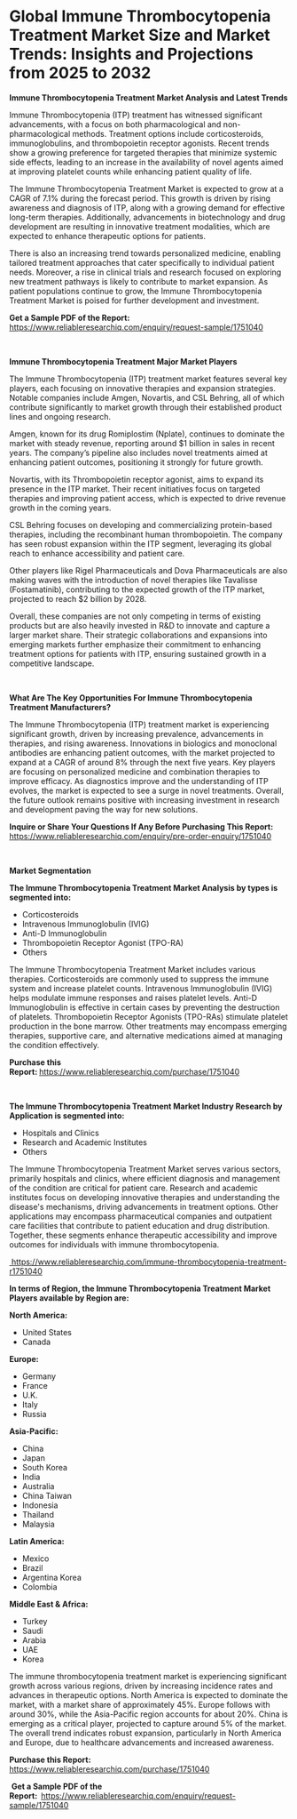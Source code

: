 <p><h1>Global Immune Thrombocytopenia Treatment Market Size and Market Trends: Insights and Projections from 2025 to 2032</h1></p><p><strong>Immune Thrombocytopenia Treatment Market Analysis and Latest Trends</strong></p>
<p><p>Immune Thrombocytopenia (ITP) treatment has witnessed significant advancements, with a focus on both pharmacological and non-pharmacological methods. Treatment options include corticosteroids, immunoglobulins, and thrombopoietin receptor agonists. Recent trends show a growing preference for targeted therapies that minimize systemic side effects, leading to an increase in the availability of novel agents aimed at improving platelet counts while enhancing patient quality of life.</p><p>The Immune Thrombocytopenia Treatment Market is expected to grow at a CAGR of 7.1% during the forecast period. This growth is driven by rising awareness and diagnosis of ITP, along with a growing demand for effective long-term therapies. Additionally, advancements in biotechnology and drug development are resulting in innovative treatment modalities, which are expected to enhance therapeutic options for patients.</p><p>There is also an increasing trend towards personalized medicine, enabling tailored treatment approaches that cater specifically to individual patient needs. Moreover, a rise in clinical trials and research focused on exploring new treatment pathways is likely to contribute to market expansion. As patient populations continue to grow, the Immune Thrombocytopenia Treatment Market is poised for further development and investment.</p></p>
<p><strong>Get a Sample PDF of the Report:&nbsp;</strong> <a href="https://www.reliableresearchiq.com/enquiry/request-sample/1751040?utm_campaign=2276&utm_medium=2&utm_source=Github&utm_content=ia&utm_term=13042025&utm_id=immune-thrombocytopenia-treatment">https://www.reliableresearchiq.com/enquiry/request-sample/1751040</a></p>
<p>&nbsp;</p>
<p><strong>Immune Thrombocytopenia Treatment Major Market Players</strong></p>
<p><p>The Immune Thrombocytopenia (ITP) treatment market features several key players, each focusing on innovative therapies and expansion strategies. Notable companies include Amgen, Novartis, and CSL Behring, all of which contribute significantly to market growth through their established product lines and ongoing research.</p><p>Amgen, known for its drug Romiplostim (Nplate), continues to dominate the market with steady revenue, reporting around $1 billion in sales in recent years. The company’s pipeline also includes novel treatments aimed at enhancing patient outcomes, positioning it strongly for future growth.</p><p>Novartis, with its Thrombopoietin receptor agonist, aims to expand its presence in the ITP market. Their recent initiatives focus on targeted therapies and improving patient access, which is expected to drive revenue growth in the coming years.</p><p>CSL Behring focuses on developing and commercializing protein-based therapies, including the recombinant human thrombopoietin. The company has seen robust expansion within the ITP segment, leveraging its global reach to enhance accessibility and patient care.</p><p>Other players like Rigel Pharmaceuticals and Dova Pharmaceuticals are also making waves with the introduction of novel therapies like Tavalisse (Fostamatinib), contributing to the expected growth of the ITP market, projected to reach $2 billion by 2028. </p><p>Overall, these companies are not only competing in terms of existing products but are also heavily invested in R&D to innovate and capture a larger market share. Their strategic collaborations and expansions into emerging markets further emphasize their commitment to enhancing treatment options for patients with ITP, ensuring sustained growth in a competitive landscape.</p></p>
<p>&nbsp;</p>
<p><strong>What Are The Key Opportunities For Immune Thrombocytopenia Treatment Manufacturers?</strong></p>
<p><p>The Immune Thrombocytopenia (ITP) treatment market is experiencing significant growth, driven by increasing prevalence, advancements in therapies, and rising awareness. Innovations in biologics and monoclonal antibodies are enhancing patient outcomes, with the market projected to expand at a CAGR of around 8% through the next five years. Key players are focusing on personalized medicine and combination therapies to improve efficacy. As diagnostics improve and the understanding of ITP evolves, the market is expected to see a surge in novel treatments. Overall, the future outlook remains positive with increasing investment in research and development paving the way for new solutions.</p></p>
<p><strong>Inquire or Share Your Questions If Any Before Purchasing This Report:</strong> <a href="https://www.reliableresearchiq.com/enquiry/pre-order-enquiry/1751040?utm_campaign=2276&utm_medium=2&utm_source=Github&utm_content=ia&utm_term=13042025&utm_id=immune-thrombocytopenia-treatment">https://www.reliableresearchiq.com/enquiry/pre-order-enquiry/1751040</a></p>
<p>&nbsp;</p>
<p><strong>Market Segmentation</strong></p>
<p><strong>The Immune Thrombocytopenia Treatment Market Analysis by types is segmented into:</strong></p>
<p><ul><li>Corticosteroids</li><li>Intravenous Immunoglobulin (IVIG)</li><li>Anti-D Immunoglobulin</li><li>Thrombopoietin Receptor Agonist (TPO-RA)</li><li>Others</li></ul></p>
<p><p>The Immune Thrombocytopenia Treatment Market includes various therapies. Corticosteroids are commonly used to suppress the immune system and increase platelet counts. Intravenous Immunoglobulin (IVIG) helps modulate immune responses and raises platelet levels. Anti-D Immunoglobulin is effective in certain cases by preventing the destruction of platelets. Thrombopoietin Receptor Agonists (TPO-RAs) stimulate platelet production in the bone marrow. Other treatments may encompass emerging therapies, supportive care, and alternative medications aimed at managing the condition effectively.</p></p>
<p><strong>Purchase this Report:&nbsp;</strong><a href="https://www.reliableresearchiq.com/purchase/1751040?utm_campaign=2276&utm_medium=2&utm_source=Github&utm_content=ia&utm_term=13042025&utm_id=immune-thrombocytopenia-treatment">https://www.reliableresearchiq.com/purchase/1751040</a></p>
<p>&nbsp;</p>
<p><strong>The Immune Thrombocytopenia Treatment Market Industry Research by Application is segmented into:</strong></p>
<p><ul><li>Hospitals and Clinics</li><li>Research and Academic Institutes</li><li>Others</li></ul></p>
<p><p>The Immune Thrombocytopenia Treatment Market serves various sectors, primarily hospitals and clinics, where efficient diagnosis and management of the condition are critical for patient care. Research and academic institutes focus on developing innovative therapies and understanding the disease's mechanisms, driving advancements in treatment options. Other applications may encompass pharmaceutical companies and outpatient care facilities that contribute to patient education and drug distribution. Together, these segments enhance therapeutic accessibility and improve outcomes for individuals with immune thrombocytopenia.</p></p>
<p><a href="https://www.reliableresearchiq.com/immune-thrombocytopenia-treatment-r1751040?utm_campaign=2276&utm_medium=2&utm_source=Github&utm_content=ia&utm_term=13042025&utm_id=immune-thrombocytopenia-treatment">&nbsp;https://www.reliableresearchiq.com/immune-thrombocytopenia-treatment-r1751040</a></p>
<p><strong>In terms of Region, the Immune Thrombocytopenia Treatment Market Players available by Region are:</strong></p>
<p>
    <p> <strong> North America: </strong>
        <ul>
            <li>United States</li>
            <li>Canada</li>
        </ul>
        </p> 
    <p> <strong> Europe: </strong>
        <ul>
            <li>Germany</li>
            <li>France</li>
            <li>U.K.</li>
            <li>Italy</li>
            <li>Russia</li>
        </ul>
        </p> 
    <p> <strong> Asia-Pacific: </strong>
        <ul>
            <li>China</li>
            <li>Japan</li>
            <li>South Korea</li>
            <li>India</li>
            <li>Australia</li>
            <li>China Taiwan</li>
            <li>Indonesia</li>
            <li>Thailand</li>
            <li>Malaysia</li>
        </ul>
        </p> 
    <p> <strong> Latin America: </strong>
        <ul>
            <li>Mexico</li>
            <li>Brazil</li>
            <li>Argentina Korea</li>
            <li>Colombia</li>
        </ul>
        </p> 
    <p> <strong> Middle East & Africa: </strong>
        <ul>
            <li>Turkey</li>
            <li>Saudi</li>
            <li>Arabia</li>
            <li>UAE</li>
            <li>Korea</li>
        </ul>
    </p>
    </p>
<p><p>The immune thrombocytopenia treatment market is experiencing significant growth across various regions, driven by increasing incidence rates and advances in therapeutic options. North America is expected to dominate the market, with a market share of approximately 45%. Europe follows with around 30%, while the Asia-Pacific region accounts for about 20%. China is emerging as a critical player, projected to capture around 5% of the market. The overall trend indicates robust expansion, particularly in North America and Europe, due to healthcare advancements and increased awareness.</p></p>
<p><strong>Purchase this Report: </strong><a href="https://www.reliableresearchiq.com/purchase/1751040?utm_campaign=2276&utm_medium=2&utm_source=Github&utm_content=ia&utm_term=13042025&utm_id=immune-thrombocytopenia-treatment">https://www.reliableresearchiq.com/purchase/1751040</a></p>
<p>&nbsp;<strong>Get a Sample PDF of the Report:&nbsp;&nbsp;</strong><a href="https://www.reliableresearchiq.com/enquiry/request-sample/1751040?utm_campaign=2276&utm_medium=2&utm_source=Github&utm_content=ia&utm_term=13042025&utm_id=immune-thrombocytopenia-treatment">https://www.reliableresearchiq.com/enquiry/request-sample/1751040</a></p>
<p><strong></strong></p>
<p><p></p><p></p><p></p></p>